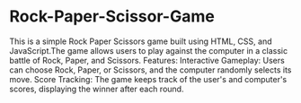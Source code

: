 # Rock-Paper-Scissor-Game
This is a simple Rock Paper Scissors game built using HTML, CSS, and JavaScript.The game allows users to play against the computer in a classic battle of Rock, Paper, and Scissors.
Features:
Interactive Gameplay: Users can choose Rock, Paper, or Scissors, and the computer randomly selects its move.
Score Tracking: The game keeps track of the user's and computer's scores, displaying the winner after each round.
